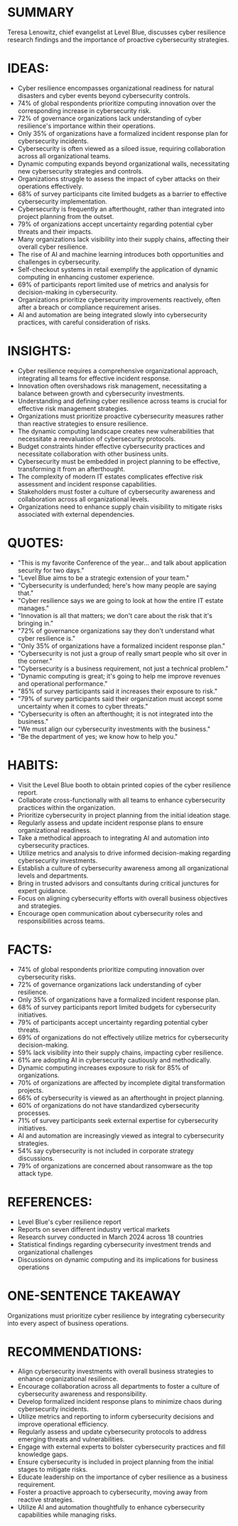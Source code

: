 # SUMMARY
Teresa Lenowitz, chief evangelist at Level Blue, discusses cyber resilience research findings and the importance of proactive cybersecurity strategies.

# IDEAS:
- Cyber resilience encompasses organizational readiness for natural disasters and cyber events beyond cybersecurity controls.
- 74% of global respondents prioritize computing innovation over the corresponding increase in cybersecurity risk.
- 72% of governance organizations lack understanding of cyber resilience's importance within their operations.
- Only 35% of organizations have a formalized incident response plan for cybersecurity incidents.
- Cybersecurity is often viewed as a siloed issue, requiring collaboration across all organizational teams.
- Dynamic computing expands beyond organizational walls, necessitating new cybersecurity strategies and controls.
- Organizations struggle to assess the impact of cyber attacks on their operations effectively.
- 68% of survey participants cite limited budgets as a barrier to effective cybersecurity implementation.
- Cybersecurity is frequently an afterthought, rather than integrated into project planning from the outset.
- 79% of organizations accept uncertainty regarding potential cyber threats and their impacts.
- Many organizations lack visibility into their supply chains, affecting their overall cyber resilience.
- The rise of AI and machine learning introduces both opportunities and challenges in cybersecurity.
- Self-checkout systems in retail exemplify the application of dynamic computing in enhancing customer experience.
- 69% of participants report limited use of metrics and analysis for decision-making in cybersecurity.
- Organizations prioritize cybersecurity improvements reactively, often after a breach or compliance requirement arises.
- AI and automation are being integrated slowly into cybersecurity practices, with careful consideration of risks.

# INSIGHTS:
- Cyber resilience requires a comprehensive organizational approach, integrating all teams for effective incident response.
- Innovation often overshadows risk management, necessitating a balance between growth and cybersecurity investments.
- Understanding and defining cyber resilience across teams is crucial for effective risk management strategies.
- Organizations must prioritize proactive cybersecurity measures rather than reactive strategies to ensure resilience.
- The dynamic computing landscape creates new vulnerabilities that necessitate a reevaluation of cybersecurity protocols.
- Budget constraints hinder effective cybersecurity practices and necessitate collaboration with other business units.
- Cybersecurity must be embedded in project planning to be effective, transforming it from an afterthought.
- The complexity of modern IT estates complicates effective risk assessment and incident response capabilities.
- Stakeholders must foster a culture of cybersecurity awareness and collaboration across all organizational levels.
- Organizations need to enhance supply chain visibility to mitigate risks associated with external dependencies.

# QUOTES:
- "This is my favorite Conference of the year... and talk about application security for two days."
- "Level Blue aims to be a strategic extension of your team."
- "Cybersecurity is underfunded; here's how many people are saying that."
- "Cyber resilience says we are going to look at how the entire IT estate manages."
- "Innovation is all that matters; we don't care about the risk that it's bringing in."
- "72% of governance organizations say they don't understand what cyber resilience is."
- "Only 35% of organizations have a formalized incident response plan."
- "Cybersecurity is not just a group of really smart people who sit over in the corner."
- "Cybersecurity is a business requirement, not just a technical problem."
- "Dynamic computing is great; it's going to help me improve revenues and operational performance."
- "85% of survey participants said it increases their exposure to risk."
- "79% of survey participants said their organization must accept some uncertainty when it comes to cyber threats."
- "Cybersecurity is often an afterthought; it is not integrated into the business."
- "We must align our cybersecurity investments with the business."
- "Be the department of yes; we know how to help you."

# HABITS:
- Visit the Level Blue booth to obtain printed copies of the cyber resilience report.
- Collaborate cross-functionally with all teams to enhance cybersecurity practices within the organization.
- Prioritize cybersecurity in project planning from the initial ideation stage.
- Regularly assess and update incident response plans to ensure organizational readiness.
- Take a methodical approach to integrating AI and automation into cybersecurity practices.
- Utilize metrics and analysis to drive informed decision-making regarding cybersecurity investments.
- Establish a culture of cybersecurity awareness among all organizational levels and departments.
- Bring in trusted advisors and consultants during critical junctures for expert guidance.
- Focus on aligning cybersecurity efforts with overall business objectives and strategies.
- Encourage open communication about cybersecurity roles and responsibilities across teams.

# FACTS:
- 74% of global respondents prioritize computing innovation over cybersecurity risks.
- 72% of governance organizations lack understanding of cyber resilience.
- Only 35% of organizations have a formalized incident response plan.
- 68% of survey participants report limited budgets for cybersecurity initiatives.
- 79% of participants accept uncertainty regarding potential cyber threats.
- 69% of organizations do not effectively utilize metrics for cybersecurity decision-making.
- 59% lack visibility into their supply chains, impacting cyber resilience.
- 61% are adopting AI in cybersecurity cautiously and methodically.
- Dynamic computing increases exposure to risk for 85% of organizations.
- 70% of organizations are affected by incomplete digital transformation projects.
- 66% of cybersecurity is viewed as an afterthought in project planning.
- 60% of organizations do not have standardized cybersecurity processes.
- 71% of survey participants seek external expertise for cybersecurity initiatives.
- AI and automation are increasingly viewed as integral to cybersecurity strategies.
- 54% say cybersecurity is not included in corporate strategy discussions.
- 79% of organizations are concerned about ransomware as the top attack type.

# REFERENCES:
- Level Blue's cyber resilience report
- Reports on seven different industry vertical markets
- Research survey conducted in March 2024 across 18 countries
- Statistical findings regarding cybersecurity investment trends and organizational challenges
- Discussions on dynamic computing and its implications for business operations

# ONE-SENTENCE TAKEAWAY
Organizations must prioritize cyber resilience by integrating cybersecurity into every aspect of business operations.

# RECOMMENDATIONS:
- Align cybersecurity investments with overall business strategies to enhance organizational resilience.
- Encourage collaboration across all departments to foster a culture of cybersecurity awareness and responsibility.
- Develop formalized incident response plans to minimize chaos during cybersecurity incidents.
- Utilize metrics and reporting to inform cybersecurity decisions and improve operational efficiency.
- Regularly assess and update cybersecurity protocols to address emerging threats and vulnerabilities.
- Engage with external experts to bolster cybersecurity practices and fill knowledge gaps.
- Ensure cybersecurity is included in project planning from the initial stages to mitigate risks.
- Educate leadership on the importance of cyber resilience as a business requirement.
- Foster a proactive approach to cybersecurity, moving away from reactive strategies.
- Utilize AI and automation thoughtfully to enhance cybersecurity capabilities while managing risks.